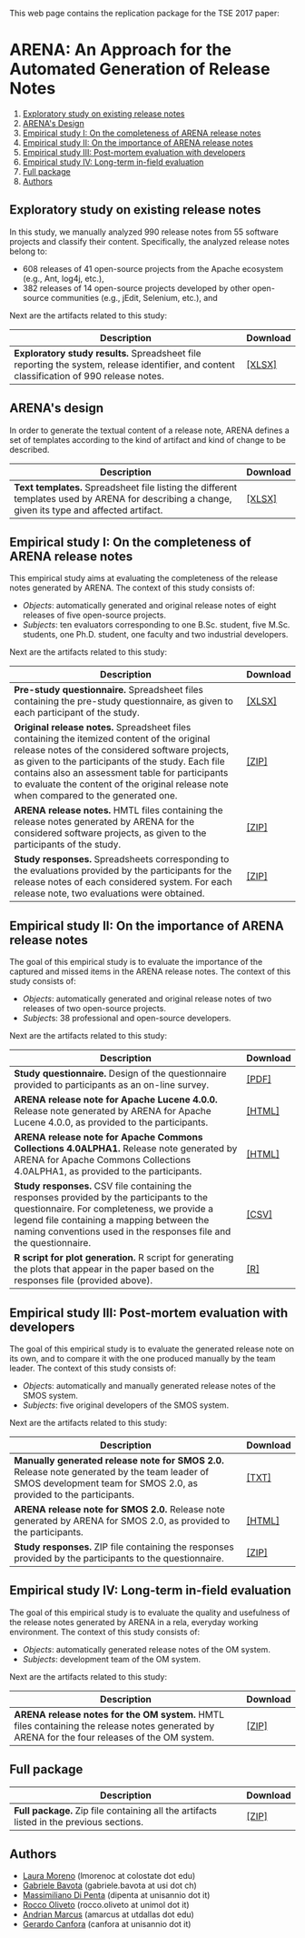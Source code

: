 This web page contains the replication package for the TSE 2017 paper:

# ARENA: An Approach for the Automated Generation of Release Notes
1. [Exploratory study on existing release notes](#exploratory)
2. [ARENA's Design](#design)
3. [Empirical study I: On the completeness of ARENA release notes](#study-i)
4. [Empirical study II: On the importance of ARENA release notes](#study-ii)
5. [Empirical study III: Post-mortem evaluation with developers](#study-iii)
6. [Empirical study IV: Long-term in-field evaluation](#study-iv)
7. [Full package](#package)
8. [Authors](#authors)

## <a name="exploratory"></a> Exploratory study on existing release notes
In this study, we manually analyzed 990 release notes from 55 software projects and classify their content. Specifically, the analyzed release notes belong to:

* 608 releases of 41 open-source projects from the Apache ecosystem (e.g., Ant, log4j, etc.),
* 382 releases of 14 open-source projects developed by other open-source communities (e.g., jEdit, Selenium, etc.), and

Next are the artifacts related to this study:

| Description | Download |
| --- | --- |
| **Exploratory study results.** Spreadsheet file reporting the system, release identifier, and content classification of 990 release notes.  | [[XLSX]](exploratory-study.xlsx) |

## <a name="design"></a> ARENA's design
In order to generate the textual content of a release note, ARENA defines a set of templates according to the kind of artifact and kind of change to be described.

| Description | Download |
| --- | --- |
| **Text templates.** Spreadsheet file listing the different templates used by ARENA for describing a change, given its type and affected artifact.  | [[XLSX]](ARENA-templates.xlsx) |

## <a name="study-i"></a> Empirical study I: On the completeness of ARENA release notes
This empirical study aims at evaluating the completeness of the release notes generated by ARENA. The context of this study consists of:

* *Objects*: automatically generated and original release notes of eight releases of five open-source projects.
* *Subjects*: ten evaluators corresponding to one B.Sc. student, five M.Sc. students, one Ph.D. student, one faculty and two industrial developers.

Next are the artifacts related to this study:

| Description | Download |
| --- | --- |
| **Pre-study questionnaire.** Spreadsheet files containing the pre-study questionnaire, as given to each participant of the study. | [[XLSX]](study-i/study-i_pre-questionnaire.xlsx) |
| **Original release notes.** Spreadsheet files containing the itemized content of the original release notes of the considered software projects, as given to the participants of the study. Each file contains also an assessment table for participants to evaluate the content of the original release note when compared to the generated one. | [[ZIP]](study-i/study-i_original-release-notes.zip) |
| **ARENA release notes.** HMTL files containing the release notes generated by ARENA for the considered software projects, as given to the participants of the study. | [[ZIP]](study-i/study-i_ARENA-release-notes.zip) |
| **Study responses.** Spreadsheets corresponding to the evaluations provided by the participants for the release notes of each considered system. For each release note, two evaluations were obtained. | [[ZIP]](study-i/study-i_responses.zip) |

## <a name="study-ii"></a> Empirical study II: On the importance of ARENA release notes
The goal of this empirical study is to evaluate the importance of the captured and missed items in the ARENA release notes. The context of this study consists of:

* *Objects*: automatically generated and original release notes of two releases of two open-source projects.
* *Subject*s: 38 professional and open-source developers.

Next are the artifacts related to this study:

| Description | Download |
| --- | --- |
| **Study questionnaire.** Design of the questionnaire provided to participants as an on-line survey. | [[PDF]](study-ii/study-ii_survey.pdf) |
| **ARENA release note for Apache Lucene 4.0.0.** Release note generated by ARENA for Apache Lucene 4.0.0, as provided to the participants. | [[HTML]](study-ii/lucene-4.0.0.html) |
| **ARENA release note for Apache Commons Collections 4.0ALPHA1.** Release note generated by ARENA for Apache Commons Collections 4.0ALPHA1, as provided to the participants. | [[HTML]](study-ii/commons-collections4-4.0-alpha1.html) |
| **Study responses.** CSV file containing the responses provided by the participants to the questionnaire. For completeness, we provide a legend file containing a mapping between the naming conventions used in the responses file and the questionnaire. | [[CSV]](study-ii/study-ii_responses.csv) |
| **R script for plot generation.** R script for generating the plots that appear in the paper based on the responses file (provided above). | [[R]](study-ii/study-ii_script.R) |

## <a name="study-iii"></a> Empirical study III: Post-mortem evaluation with developers
The goal of this empirical study is to evaluate the generated release note on its own, and to compare it with the one produced manually by the team leader. The context of this study consists of:

* *Object*s: automatically and manually generated release notes of the SMOS system.
* *Subjects*: five original developers of the SMOS system.

Next are the artifacts related to this study:

| Description | Download |
| --- | --- |
| **Manually generated release note for SMOS 2.0.** Release note generated by the team leader of SMOS development team for SMOS 2.0, as provided to the participants. | [[TXT]](study-iii/SMOS_2.0-Manual.txt) |
| **ARENA release note for SMOS 2.0.** Release note generated by ARENA for SMOS 2.0, as provided to the participants. | [[HTML]](study-iii/SMOS_2.0-ARENA.html) |
| **Study responses.** ZIP file containing the responses provided by the participants to the questionnaire. | [[ZIP]](study-iii/study-iii_responses.zip) |

## <a name="study-iv"></a> Empirical study IV: Long-term in-field evaluation
The goal of this empirical study is to evaluate the quality and usefulness of the release notes generated by ARENA in a rela, everyday working environment. The context of this study consists of:

* *Objects*: automatically generated release notes of the OM system.
* *Subjects*: development team of the OM system.

Next are the artifacts related to this study:

| Description | Download |
| --- | --- |
| **ARENA release notes for the OM system.** HMTL files containing the release notes generated by ARENA for the four releases of the OM system. | [[ZIP]](study-iv/study-iv_ARENA-release-notes.zip) |

## <a name="package"></a> Full package

| Description | Download |
| --- | --- |
| **Full package.** Zip file containing all the artifacts listed in the previous sections. | [[ZIP]](tse2017-arena.zip) |

## <a name="authors"></a> Authors
* [Laura Moreno](https://www.cs.colostate.edu/~lmorenoc/) (lmorenoc at colostate dot edu)
* [Gabriele Bavota](http://www.inf.usi.ch/faculty/bavota/) (gabriele.bavota at usi dot ch)
* [Massimiliano Di Penta](http://www.rcost.unisannio.it/mdipenta/) (dipenta at unisannio dot it)
* [Rocco Oliveto](http://www.distat.unimol.it/people/oliveto/) (rocco.oliveto at unimol dot it)
* [Andrian Marcus](http://www.utdallas.edu/~amarcus) (amarcus at utdallas dot edu)
* [Gerardo Canfora](http://www.gerardocanfora.net/) (canfora at unisannio dot it)
